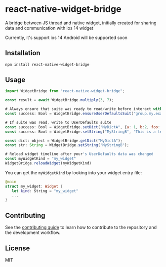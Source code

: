 # react-native-widget-bridge

A bridge between JS thread and native widget, initially created for sharing data and communication with ios 14 widget

Currently, it's support ios 14
Android will be supported soon

## Installation

```sh
npm install react-native-widget-bridge
```

## Usage

```js
import WidgetBridge from "react-native-widget-bridge";

const result = await WidgetBridge.multiply(3, 7);

# Always ensure that suite was ready to read/write before interact with it
const success: Bool = WidgetBridge.ensureUserDefaultsSuit("group.my.exampe.com");

# If suite was read, write to UserDefaults suite
const success: Bool = WidgetBridge.setDict("MyDictA", {a: 1, b:2, foo: "bar"});
const success: Bool = WidgetBridge.setString("MyStringB", "This is a test string");

const dict: object = WidgetBridge.getDict("MyDictA");
const str: String = WidgetBridge.setString("MyStringB");

# Reload widget timeline after your's UserDefaults data was changed
const myWidgetKind = "my_widget"
WidgetBridge.reloadWidget(myWidgetKind)
```

You can get the `myWidgetKind` by looking into your widget entry file:
```swift
@main
struct my_widget: Widget {
   let kind: String = "my_widget"
   ...
}
```

## Contributing

See the [contributing guide](CONTRIBUTING.md) to learn how to contribute to the repository and the development workflow.

## License

MIT
